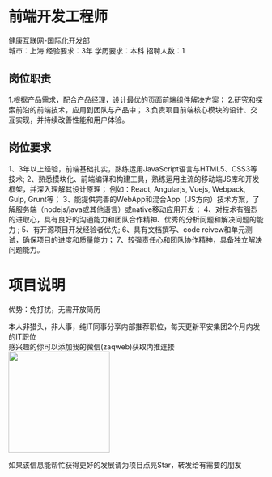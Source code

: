 # 前端开发工程师
健康互联网-国际化开发部  
城市：上海 经验要求：3年 学历要求：本科  招聘人数：1

## 岗位职责
1.根据产品需求，配合产品经理，设计最优的页面前端组件解决方案；
 2.研究和探索前沿的前端技术，应用到团队与产品中；
 3.负责项目前端核心模块的设计、交互实现，并持续改善性能和用户体验。

## 岗位要求
1、3年以上经验，前端基础扎实，熟练运用JavaScript语言与HTML5、CSS3等技术; 
 2、熟悉模块化、前端编译和构建工具，熟练运用主流的移动端JS库和开发框架，并深入理解其设计原理；
 例如：React, Angularjs, Vuejs, Webpack, Gulp, Grunt等；
 3、能提供完善的WebApp和混合App（JS方向）技术方案，了解服务端（nodejs/java或其他语言）或native移动应用开发；
 4、对技术有强烈的进取心，具有良好的沟通能力和团队合作精神、优秀的分析问题和解决问题的能力 ;
 5、有开源项目开发经验者优先;
 6、具有文档撰写、code reivew和单元测试，确保项目的进度和质量能力；
 7、较强责任心和团队协作精神，具备独立解决问题能力。

# 项目说明

优势：免打扰，无需开放简历

本人非猎头，非人事，纯IT同事分享内部推荐职位，每天更新平安集团2个月内发的IT职位  
感兴趣的你可以添加我的微信(zaqweb)获取内推连接  
<img src="https://github.com/zaqweb/PA-IT-JOBS/blob/master/WechatICode.jpeg"  height="200" width="200">

如果该信息能帮忙获得更好的发展请为项目点亮Star，转发给有需要的朋友




